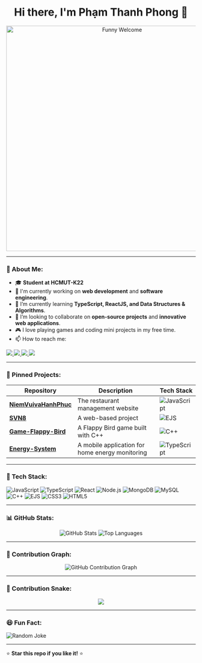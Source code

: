 <h1 align="center">Hi there, I'm Phạm Thanh Phong 👋</h1>

<p align="center">
  <img src="https://media.giphy.com/media/3ohs7KViF6r90G1ZKo/giphy.gif" width="600" alt="Funny Welcome">
</p>

---

### 🚀 About Me:
- 🎓 **Student at HCMUT-K22**  
- 🔭 I'm currently working on **web development** and **software engineering**.  
- 🌱 I’m currently learning **TypeScript, ReactJS, and Data Structures & Algorithms**.  
- 🤝 I’m looking to collaborate on **open-source projects** and **innovative web applications**.  
- 🎮 I love playing games and coding mini projects in my free time.  
- 📫 How to reach me:

<p align="left">
  <a href="https://www.facebook.com/clearwind.9u">
    <img src="https://img.shields.io/badge/Facebook-1877F2?style=flat&logo=facebook&logoColor=white">
  </a>
  <a href="https://www.youtube.com/@clearwindhcmut">
    <img src="https://img.shields.io/badge/YouTube-FF0000?style=flat&logo=youtube&logoColor=white">
  </a>
  <a href="mailto:phamthanhphong9u@gmail.com">
    <img src="https://img.shields.io/badge/Email-D14836?style=flat&logo=gmail&logoColor=white">
  </a>
  <a href="https://drive.google.com/drive/folders/1NxPpHQ5EmcBsMmLLsPhCF-KAHKyt6pvO?usp=drive_link">
    <img src="https://img.shields.io/badge/Google%20Drive-4285F4?style=flat&logo=googledrive&logoColor=white">
  </a>
</p>

---

### 📌 Pinned Projects:
| Repository | Description | Tech Stack |
|------------|-------------|------------|
| **[NiemVuivaHanhPhuc](https://github.com/ClearWind9u/NiemVuivaHanhPhuc)** | The restaurant management website | ![JavaScript](https://img.shields.io/badge/-JavaScript-yellow?style=flat&logo=javascript) |
| **[SVN8](https://github.com/ClearWind9u/SVN8)** | A web-based project | ![EJS](https://img.shields.io/badge/-EJS-pink?style=flat&logo=ejs) |
| **[Game-Flappy-Bird](https://github.com/ClearWind9u/Game-Flappy-Bird)** | A Flappy Bird game built with C++ | ![C++](https://img.shields.io/badge/-C++-blue?style=flat&logo=cplusplus) |
| **[Energy-System](https://github.com/ClearWind9u/Energy-System)** | A mobile application for home energy monitoring | ![TypeScript](https://img.shields.io/badge/-TypeScript-blue?style=flat&logo=typescript) |

---

### 🔧 Tech Stack:
![JavaScript](https://img.shields.io/badge/-JavaScript-F7DF1E?style=flat&logo=javascript&logoColor=black)
![TypeScript](https://img.shields.io/badge/-TypeScript-007ACC?style=flat&logo=typescript&logoColor=white)
![React](https://img.shields.io/badge/-React-61DAFB?style=flat&logo=react&logoColor=black)
![Node.js](https://img.shields.io/badge/-Node.js-339933?style=flat&logo=node.js&logoColor=white)
![MongoDB](https://img.shields.io/badge/-MongoDB-47A248?style=flat&logo=mongodb&logoColor=white)
![MySQL](https://img.shields.io/badge/-MySQL-4479A1?style=flat&logo=mysql&logoColor=white)
![C++](https://img.shields.io/badge/-C++-00599C?style=flat&logo=cplusplus&logoColor=white)
![EJS](https://img.shields.io/badge/-EJS-fuchsia?style=flat&logo=ejs)
![CSS3](https://img.shields.io/badge/-CSS3-1572B6?style=flat&logo=css3&logoColor=white)
![HTML5](https://img.shields.io/badge/-HTML5-E34F26?style=flat&logo=html5&logoColor=white)

---

### 📊 GitHub Stats:
<p align="center">
  <img src="https://github-readme-stats.vercel.app/api?username=ClearWind9u&show_icons=true&theme=dark&count_private=true" alt="GitHub Stats">
  <img src="https://github-readme-stats.vercel.app/api/top-langs/?username=ClearWind9u&layout=compact&theme=dark" alt="Top Languages">
</p>

---

### 🎯 Contribution Graph:
<p align="center">
  <img src="https://github-readme-activity-graph.vercel.app/graph?username=ClearWind9u&theme=react-dark" alt="GitHub Contribution Graph">
</p>

---

### 🐍 Contribution Snake:
<p align="center">
  <img src="https://github.com/ClearWind9u/ClearWind9u/blob/output/github-contribution-grid-snake.svg">
</p>

---

### 😆 Fun Fact:
![Random Joke](https://readme-jokes.vercel.app/api)

---

⭐ **Star this repo if you like it!** ⭐
